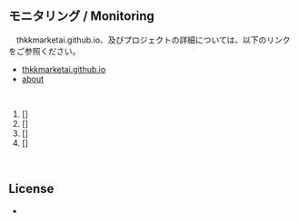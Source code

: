 
## **モニタリング / Monitoring**

　thkkmarketai.github.io、及びプロジェクトの詳細については、以下のリンクをご参照ください。

- [thkkmarketai.github.io](https://thkkmarketai.github.io)
- [about](https://thkkmarketai.github.io/about)

&emsp;

1. []
2. []
3. []
4. []

&emsp;

## **License**
-
　
&emsp;
